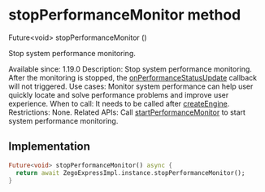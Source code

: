 


# stopPerformanceMonitor method








Future&lt;void> stopPerformanceMonitor
()





<p>Stop system performance monitoring.</p>
<p>Available since: 1.19.0
Description: Stop system performance monitoring. After the monitoring is stopped, the <a href="../../zego_uikit_prebuilt_live_audio_room/ZegoExpressEngine/onPerformanceStatusUpdate.md">onPerformanceStatusUpdate</a> callback will not triggered.
Use cases: Monitor system performance can help user quickly locate and solve performance problems and improve user experience.
When to call: It needs to be called after <a class="deprecated" href="../../zego_uikit_prebuilt_live_audio_room/ZegoExpressEngine/createEngine.md">createEngine</a>.
Restrictions: None.
Related APIs: Call <a href="../../zego_uikit_prebuilt_live_audio_room/ZegoExpressEngineUtilities/startPerformanceMonitor.md">startPerformanceMonitor</a> to start system performance monitoring.</p>



## Implementation

```dart
Future<void> stopPerformanceMonitor() async {
  return await ZegoExpressImpl.instance.stopPerformanceMonitor();
}
```







